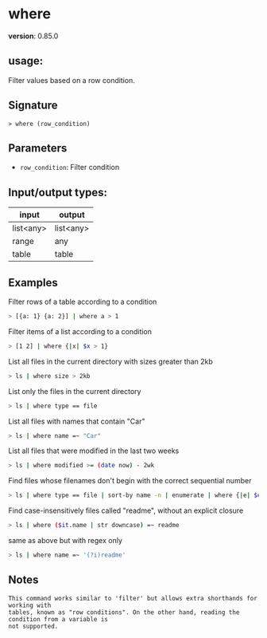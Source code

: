 # where

**version**: 0.85.0

## **usage**:

Filter values based on a row condition.

## Signature

`> where (row_condition)`

## Parameters

- `row_condition`: Filter condition

## Input/output types:

| input       | output      |
| ----------- | ----------- |
| list\<any\> | list\<any\> |
| range       | any         |
| table       | table       |

## Examples

Filter rows of a table according to a condition

```bash
> [{a: 1} {a: 2}] | where a > 1
```

Filter items of a list according to a condition

```bash
> [1 2] | where {|x| $x > 1}
```

List all files in the current directory with sizes greater than 2kb

```bash
> ls | where size > 2kb
```

List only the files in the current directory

```bash
> ls | where type == file
```

List all files with names that contain "Car"

```bash
> ls | where name =~ "Car"
```

List all files that were modified in the last two weeks

```bash
> ls | where modified >= (date now) - 2wk
```

Find files whose filenames don't begin with the correct sequential number

```bash
> ls | where type == file | sort-by name -n | enumerate | where {|e| $e.item.name !~ $'^($e.index + 1)' } | each {|| get item }
```

Find case-insensitively files called "readme", without an explicit closure

```bash
> ls | where ($it.name | str downcase) =~ readme
```

same as above but with regex only

```bash
> ls | where name =~ '(?i)readme'
```

## Notes

```text
This command works similar to 'filter' but allows extra shorthands for working with
tables, known as "row conditions". On the other hand, reading the condition from a variable is
not supported.
```
